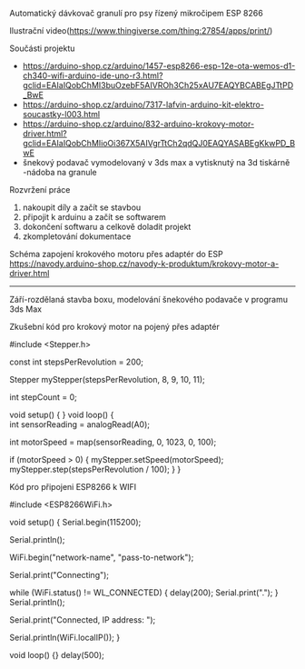 Automatický dávkovač granulí pro psy řízený mikročipem ESP 8266

Ilustrační video(https://www.thingiverse.com/thing:27854/apps/print/)

Součásti projektu
- https://arduino-shop.cz/arduino/1457-esp8266-esp-12e-ota-wemos-d1-ch340-wifi-arduino-ide-uno-r3.html?gclid=EAIaIQobChMI3buOzebF5AIVROh3Ch25xAU7EAQYBCABEgJTtPD_BwE
- https://arduino-shop.cz/arduino/7317-lafvin-arduino-kit-elektro-soucastky-l003.html
- https://arduino-shop.cz/arduino/832-arduino-krokovy-motor-driver.html?gclid=EAIaIQobChMIioOi367X5AIVgrTtCh2qdQJ0EAQYASABEgKkwPD_BwE
- šnekový podavač vymodelovaný v 3ds max a vytisknutý na 3d tiskárně
-nádoba na granule

Rozvržení práce
1. nakoupit díly a začít se stavbou
2. připojit k arduinu a začít se softwarem
3. dokončení softwaru a celkově doladit projekt
4. zkompletování dokumentace

Schéma zapojení krokového motoru přes adaptér do ESP
https://navody.arduino-shop.cz/navody-k-produktum/krokovy-motor-a-driver.html

_______________________________________________________________________________________________________________________________
Září-rozdělaná stavba boxu, modelování šnekového podavače v programu 3ds Max



Zkušební kód pro krokový motor na pojený přes adaptér

#include <Stepper.h>

const int stepsPerRevolution = 200; 

Stepper myStepper(stepsPerRevolution, 8, 9, 10, 11);

int stepCount = 0;  

void setup() {
}
void loop() {  
  int sensorReading = analogRead(A0);
  
  int motorSpeed = map(sensorReading, 0, 1023, 0, 100);
  
  if (motorSpeed > 0) {
    myStepper.setSpeed(motorSpeed);
    myStepper.step(stepsPerRevolution / 100);
  }
}



  Kód pro připojeni ESP8266 k WIFI
  
  #include <ESP8266WiFi.h>

void setup()
{
  Serial.begin(115200);
  
  Serial.println();

  WiFi.begin("network-name", "pass-to-network");

  Serial.print("Connecting");
  
  while (WiFi.status() != WL_CONNECTED)
  {
    delay(200); 
    Serial.print(".");
  }
  Serial.println();

  Serial.print("Connected, IP address: ");
  
  Serial.println(WiFi.localIP());
}

void loop() {}
delay(500);
